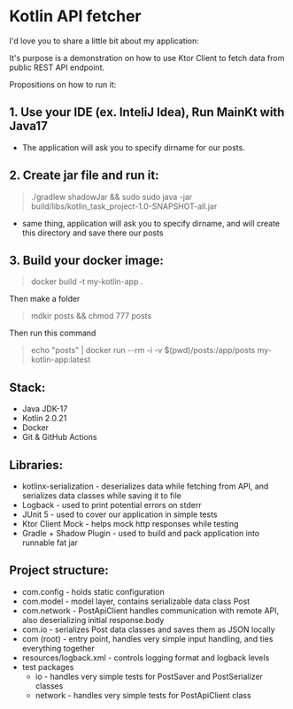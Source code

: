 # Kotlin API fetcher

I'd love you to share a little bit about my application:

It's purpose is a demonstration on how to use Ktor Client to fetch data from public REST API endpoint.

Propositions on how to run it:

## 1. Use your IDE (ex. InteliJ Idea), Run MainKt with Java17
   - The application will ask you to specify dirname for our posts.
## 2. Create jar file and run it:
>./gradlew shadowJar && sudo sudo java -jar build/libs/kotlin_task_project-1.0-SNAPSHOT-all.jar
   - same thing, application will ask you to specify dirname, and will create this directory and save there our posts
## 3. Build your docker image:
>docker build -t my-kotlin-app .

Then make a folder

> mdkir posts && chmod 777 posts

Then run this command
> echo "posts" | docker run --rm -i -v $(pwd)/posts:/app/posts my-kotlin-app:latest



## Stack:
- Java JDK-17 
- Kotlin 2.0.21
- Docker
- Git & GitHub Actions

## Libraries:

- kotlinx-serialization - deserializes data while fetching from API, and serializes data classes while saving it to file
- Logback - used to print potential errors on stderr
- JUnit 5 - used to cover our application in simple tests
- Ktor Client Mock - helps mock http responses while testing
- Gradle + Shadow Plugin - used to build and pack application into runnable fat jar




## Project structure:
- com.config - holds static configuration
- com.model - model layer, contains serializable data class Post
- com.network - PostApiClient handles communication with remote API, also deserializing initial response.body
- com.io - serializes Post data classes and saves them as JSON locally
- com (root) - entry point, handles very simple input handling, and ties everything together
- resources/logback.xml - controls logging format and logback levels
- test packages
  - io - handles very simple tests for PostSaver and PostSerializer classes
  - network - handles very simple tests for PostApiClient class